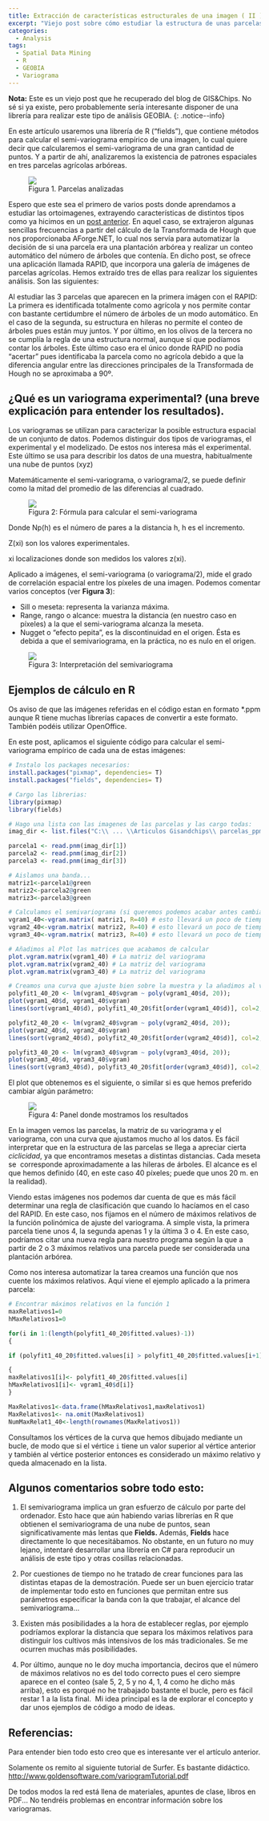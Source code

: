 ```yaml
---
title: Extracción de características estructurales de una imagen ( II ) (Semi-variograma de una imagen usando R).
excerpt: "Viejo post sobre cómo estudiar la estructura de unas parcelas agrícolas con R."
categories:
  - Analysis
tags:
  - Spatial Data Mining
  - R
  - GEOBIA
  - Variograma
---
```


**Nota:** Este es un viejo post que he recuperado del blog de GIS&Chips. No sé si ya existe, pero probablemente sería interesante disponer de una librería para realizar este tipo de análisis GEOBIA.
{: .notice--info}

En este artículo usaremos una librería de R (“fields”), que contiene métodos para calcular el semi-variograma empírico de una imagen, lo cual quiere decir que calcularemos el semi-variograma de una gran cantidad de puntos. Y a partir de ahí, analizaremos la existencia de patrones espaciales en tres parcelas agrícolas arbóreas.

<figure class="half">
	<a href="{{ site.url }}/images/plots.jpg"><img src="{{ site.url }}/images/plots.jpg"></a>
	<figcaption>Figura 1. Parcelas analizadas</figcaption>
</figure>


Espero que este sea el primero de varios posts donde aprendamos a estudiar las ortoimagenes, extrayendo características de distintos tipos como ya hicimos en un [post anterior](http://benito-zaragozi.com/programming/procesamiento-de-imagenes-digitales-con-c-y-una-aplicacion-para-el-analisis-de-parcelas-agricolas/). En aquel caso, se extrajeron algunas sencillas frecuencias a partir del cálculo de la Transformada de Hough que nos proporcionaba AForge.NET, lo cual nos servía para automatizar la decisión de si una parcela era una plantación arbórea y realizar un conteo automático del número de árboles que contenía. En dicho post, se ofrece una aplicación llamada RAPID, que incorpora una galería de imágenes de parcelas agrícolas. Hemos extraído tres de ellas para realizar los siguientes análisis. Son las siguientes:

Al estudiar las 3 parcelas que aparecen en la primera imágen con el RAPID: La primera es identificada totalmente como agrícola y nos permite contar con bastante certidumbre el número de árboles de un modo automático. En el caso de la segunda, su estructura en hileras no permite el conteo de árboles pues están muy juntos. Y por último, en los olivos de la tercera no se cumplía la regla de una estructura normal, aunque sí que podíamos contar los árboles. Este último caso era el único donde RAPID no podía “acertar” pues identificaba la parcela como no agrícola debido a que la diferencia angular entre las direcciones principales de la Transformada de Hough no se aproximaba a 90º.

## ¿Qué es un variograma experimental? (una breve explicación para entender los resultados).

Los variogramas se utilizan para caracterizar la posible estructura espacial de un conjunto de datos. Podemos distinguir dos tipos de variogramas, el experimental y el modelizado. De estos nos interesa más el experimental. Este último se usa para describir los datos de una muestra, habitualmente una nube de puntos (xyz)

Matemáticamente el semi-variograma, o variograma/2, se puede definir como la mitad del promedio de las diferencias al cuadrado.

<figure class="third">
	<a href="{{ site.url }}/images/variogram-formula.jpg"><img src="{{ site.url }}/images/variogram-formula.jpg"></a>
	<figcaption>Figura 2: Fórmula para calcular el semi-variograma</figcaption>
</figure>


Donde Np(h) es el número de pares a la distancia h, h es el incremento.

Z(xi) son los valores experimentales.

xi localizaciones donde son medidos los valores z(xi).

Aplicado a imágenes, el semi-variograma (o variograma/2), mide el grado de correlación espacial entre los píxeles de una imagen. Podemos comentar varios conceptos (ver **Figura 3**):

- Sill o meseta: representa la varianza máxima.
- Range, rango o alcance: muestra la distancia (en nuestro caso en píxeles) a la que el semi-variograma alcanza la meseta.
- Nugget o “efecto pepita”, es la discontinuidad en el origen. Ésta es debida a que el semivariograma, en la práctica, no es nulo en el origen.


<figure class="half">
	<a href="{{ site.url }}/images/variogram.jpg"><img src="{{ site.url }}/images/variogram.jpg"></a>
	<figcaption>Figura 3: Interpretación del semivariograma</figcaption>
</figure>



## Ejemplos de cálculo en R

Os aviso de que las imágenes referidas en el código estan en formato *.ppm aunque R tiene muchas librerías capaces de convertir a este formato. También podéis utilizar OpenOffice.

En este post, aplicamos el siguiente código para calcular el semi-variograma empírico de cada una de estas imágenes:


```r
# Instalo los packages necesarios:
install.packages("pixmap", dependencies= T)
install.packages("fields", dependencies= T)

# Cargo las librerias:
library(pixmap)
library(fields)

# Hago una lista con las imagenes de las parcelas y las cargo todas:
imag_dir <- list.files("C:\\ ... \\Articulos Gisandchips\\ parcelas_ppm\\", full.names=T)

parcela1 <- read.pnm(imag_dir[1])
parcela2 <- read.pnm(imag_dir[2])
parcela3 <- read.pnm(imag_dir[3])

# Aislamos una banda...
matriz1<-parcela1@green
matriz2<-parcela2@green
matriz3<-parcela3@green

# Calculamos el semivariograma (si queremos podemos acabar antes cambiando el alcance de 40  a 10, por ejemplo, pero los resultados pueden cambiar y quedará menos bonito
vgram1_40<-vgram.matrix( matriz1, R=40) # esto llevará un poco de tiempo
vgram2_40<-vgram.matrix( matriz2, R=40) # esto llevará un poco de tiempo
vgram3_40<-vgram.matrix( matriz3, R=40) # esto llevará un poco de tiempo

# Añadimos al Plot las matrices que acabamos de calcular
plot.vgram.matrix(vgram1_40) # La matriz del variograma
plot.vgram.matrix(vgram2_40) # La matriz del variograma
plot.vgram.matrix(vgram3_40) # La matriz del variograma

# Creamos una curva que ajuste bien sobre la muestra y la añadimos al variograma
polyfit1_40_20 <- lm(vgram1_40$vgram ~ poly(vgram1_40$d, 20));
plot(vgram1_40$d, vgram1_40$vgram)
lines(sort(vgram1_40$d), polyfit1_40_20$fit[order(vgram1_40$d)], col=2, lwd=4)

polyfit2_40_20 <- lm(vgram2_40$vgram ~ poly(vgram2_40$d, 20));
plot(vgram2_40$d, vgram2_40$vgram)
lines(sort(vgram2_40$d), polyfit2_40_20$fit[order(vgram2_40$d)], col=2, lwd=4)

polyfit3_40_20 <- lm(vgram3_40$vgram ~ poly(vgram3_40$d, 20));
plot(vgram3_40$d, vgram3_40$vgram)
lines(sort(vgram3_40$d), polyfit3_40_20$fit[order(vgram3_40$d)], col=2, lwd=4)
```

El plot que obtenemos es el siguiente, o similar si es que hemos preferido cambiar algún parámetro:


<figure class="half">
	<a href="{{ site.url }}/images/variogram-3-plots-polyfit.jpg"><img src="{{ site.url }}/images/variogram-3-plots-polyfit.jpg"></a>
	<figcaption>Figura 4: Panel donde mostramos los resultados</figcaption>
</figure>


En la imagen vemos las parcelas, la matriz de su variograma y el variograma, con una curva que ajustamos mucho al los datos. Es fácil interpretar que en la estructura de las parcelas se llega a apreciar cierta *ciclicidad*, ya que encontramos mesetas a distintas distancias. Cada meseta se  corresponde aproximadamente a las hileras de árboles. El alcance es el que hemos definido (40, en este caso 40 píxeles; puede que unos 20 m. en la realidad).

Viendo estas imágenes nos podemos dar cuenta de que es más fácil determinar una regla de clasificación que cuando lo hacíamos en el caso del RAPID. En este caso, nos fijamos en el número de máximos relativos de la función polinómica de ajuste del variograma. A simple vista, la primera parcela tiene unos 4, la segunda apenas 1 y la última 3 o 4. En este caso, podríamos citar una nueva regla para nuestro programa según la que a partir de 2 o 3 máximos relativos una parcela puede ser considerada una plantación arbórea.

Como nos interesa automatizar la tarea creamos una función que nos cuente los máximos relativos. Aquí viene el ejemplo aplicado a la primera parcela:

```r
# Encontrar máximos relativos en la función 1
maxRelativos1=0
hMaxRelativos1=0

for(i in 1:(length(polyfit1_40_20$fitted.values)-1))
{

if (polyfit1_40_20$fitted.values[i] > polyfit1_40_20$fitted.values[i+1] && polyfit1_40_20$fitted.values[i] > polyfit1_40_20$fitted.values[i-1])

{
maxRelativos1[i]<- polyfit1_40_20$fitted.values[i]
hMaxRelativos1[i]<- vgram1_40$d[i]}
}

MaxRelativos1<-data.frame(hMaxRelativos1,maxRelativos1)
MaxRelativos1<- na.omit(MaxRelativos1)
NumMaxRelat1_40<-length(rownames(MaxRelativos1))
```

Consultamos los vértices de la curva que hemos dibujado mediante un bucle, de modo que si el vértice `i` tiene un valor superior al vértice anterior y también al vértice posterior entonces es considerado un máximo relativo y queda almacenado en la lista.


## Algunos comentarios sobre todo esto:

1. El semivariograma implica un gran esfuerzo de cálculo por parte del ordenador. Esto hace que aún habiendo varias librerías en R que obtienen el semivariograma de una nube de puntos, sean significativamente más lentas que **Fields.** Además, **Fields** hace directamente lo que necesitábamos. No obstante, en un futuro no muy lejano, intentaré desarrollar una librería en C# para reproducir un análisis de este tipo y otras cosillas relacionadas.

2. Por cuestiones de tiempo no he tratado de crear funciones para las distintas etapas de la demostración. Puede ser un buen ejercicio tratar de implementar todo esto en funciones que permitan entre sus parámetros especificar la banda con la que trabajar, el alcance del semivariograma…

3. Existen más posibilidades a la hora de establecer reglas, por ejemplo podríamos explorar la distancia que separa los máximos relativos para distinguir los cultivos más intensivos de los más tradicionales. Se me ocurren muchas más posibilidades.

4. Por último, aunque no le doy mucha importancia, deciros que el número de máximos relativos no es del todo correcto pues el cero siempre aparece en el conteo (sale 5, 2, 5 y no 4, 1, 4 como he dicho más arriba), esto es porqué no he trabajado bastante el bucle, pero es fácil restar 1 a la lista final.  Mi idea principal es la de explorar el concepto y dar unos ejemplos de código a modo de ideas.

## Referencias:

Para entender bien todo esto creo que es interesante ver el artículo anterior.

Solamente os remito al siguiente tutorial de Surfer. Es bastante didáctico. <http://www.goldensoftware.com/variogramTutorial.pdf>

De todos modos la red está llena de materiales, apuntes de clase, libros en PDF... No tendréis problemas en encontrar información sobre los variogramas.
